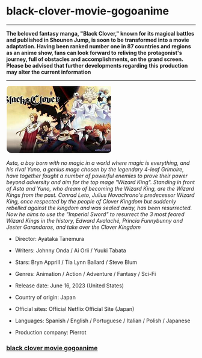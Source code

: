 # black-clover-movie-gogoanime

___

**The beloved fantasy manga, "Black Clover," known for its magical battles and published in Shounen Jump, is soon to be transformed into a movie adaptation. Having been ranked number one in 87 countries and regions as an anime show, fans can look forward to reliving the protagonist's journey, full of obstacles and accomplishments, on the grand screen. Please be advised that further developments regarding this production may alter the current information**

___

<img src="https://github.com/MickBlanch/black-clover-movie-gogoanime/blob/main/bc.png"/>

*Asta, a boy born with no magic in a world where magic is everything, and his rival Yuno, a genius mage chosen by the legendary 4-leaf Grimoire, have together fought a number of powerful enemies to prove their power beyond adversity and aim for the top mage "Wizard King". Standing in front of Asta and Yuno, who dream of becoming the Wizard King, are the Wizard Kings from the past. Conrad Leto, Julius Novachrono's predecessor Wizard King, once respected by the people of Clover Kingdom but suddenly rebelled against the kingdom and was sealed away, has been resurrected. Now he aims to use the "Imperial Sword" to resurrect the 3 most feared Wizard Kings in the history, Edward Avalaché, Princia Funnybunny and Jester Garandaros, and take over the Clover Kingdom*

+  Director: Ayataka Tanemura

+  Writers: Johnny Onda / Ai Orii / Yuuki Tabata

+  Stars: Bryn Apprill / Tia Lynn Ballard / Steve Blum

+  Genres: Animation / Action / Adventure / Fantasy / Sci-Fi

+  Release date: June 16, 2023 (United States)

+  Country of origin: Japan

+  Official sites: Official Netflix Official Site (Japan)

+  Languages: Spanish / English / Portuguese / Italian / Polish / Japanese

+  Production company: Pierrot

### [black clover movie gogoanime](https://www.bing.com/images/search?view=detailV2&ccid=N7zt7avk&id=2A0D2D386FA40C48047AE48560FDC6D6F155E416&thid=OIP.N7zt7avk2-eGpP5AFMZFWAHaEK&mediaurl=https%3a%2f%2fanime15.com%2fwp-content%2fuploads%2fsites%2f6%2f2021%2f12%2f03%2f7-162.jpg&cdnurl=https%3a%2f%2fth.bing.com%2fth%2fid%2fR.37bcededabe4dbe786a4fe4014c64558%3frik%3dFuRV8dbG%252fWCF5A%26pid%3dImgRaw%26r%3d0&exph=720&expw=1280&q=black+clover+movie+gogoanime+dowmload&simid=608054090064942575&FORM=IRPRST&ck=95DF3F7EE0CBFC1EEC0EA692705E9D05&selectedIndex=26&itb=0)

